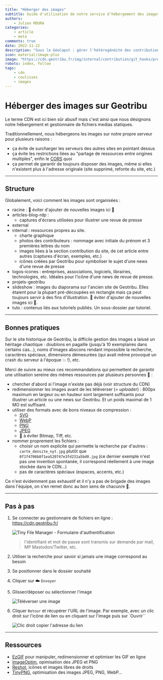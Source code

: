 ```yaml
---
title: "Héberger des images"
subtitle: Guide d'utilisation de notre service d'hébergement des images
authors:
    - Julien MOURA
categories:
    - article
    - meta
comments: true
date: 2022-11-22
description: "Sous le GéoCapot : gérer l'hétérogénéité des contributions et garantir une qualité minimale, des git hooks sont à l'oeuvre sur Geotribu. Explication de leur fonctionnement."
icon: material/image-plus
image: "https://cdn.geotribu.fr/img/internal/contribution/git_hooks/pre-commit_ci_result_master.png"
robots: index, follow
tags:
    - cdn
    - coulisses
    - images
---
```


# Héberger des images sur Geotribu

Le terme CDN est ici bien sûr abusif mais c'est ainsi que nous désignons notre hébergement et gestionnaire de fichiers medias statiques.

Traditionnellement, nous hébergeons les images sur notre propre serveur pour plusieurs raisons :

- ça évite de surcharger les serveurs des autres sites en pointant dessus
- ça évite les restrictions liées au "partage de ressources entre origines multiples", enfin le [CORS](https://fr.wikipedia.org/wiki/Cross-origin_resource_sharing) quoi
- ça permet de garantir de toujours disposer des images, même si elles n'existent plus à l'adresse originale (site supprimé, refonte du site, etc.)

----

## Structure

Globalement, voici comment les images sont organisées :

- racine : :rotating_light: éviter d'ajouter de nouvelles images ici :rotating_light:
- articles-blog-rdp :
    - captures d'écrans utilisées pour illustrer une revue de presse
- external
- internal : ressources propres au site.
    - charte graphique
    - photos des contributeurs : nommage avec initiale du prénom et 3 premières lettres du nom
    - images liées à la section contribution du site, de cet article entre autres (captures d'écran, exemples, etc.)
    - icônes créées par Geotribu pour symboliser le sujet d'une news d'une revue de presse
- logos-icones : entreprises, associations, logiciels, librairies, technologies, etc. Idéales pour l'icône d'une news de revue de presse.
- projets-geotribu
- slideshow : images du diaporama sur l'ancien site de Geotribu. Elles étaient pour la plupart pré-découpées en rectangle mais ça peut toujours servir à des fins d'illustration. :rotating_light: éviter d'ajouter de nouvelles images ici :rotating_light:.
- tuto : contenus liés aux tutoriels publiés. Un sous-dossier par tutoriel.

----

## Bonnes pratiques

Sur le site historique de Geotribu, la difficile gestion des images a laissé un héritage chaotique : doublons en pagaille (jusqu'à 10 exemplaires dans certains cas...), noms d'images abscons rendant impossible la recherche, caractères spéciaux, dimensions démesurées (qui avait même provoqué un crash du serveur à l'époque :boom: !), etc.

Merci de suivre au mieux ces recommandations qui permettent de garantir une utilisation sereine des mêmes ressources par plusieurs personnes :pray: :

- chercher d'abord si l'image n'existe pas déjà (voir structure du CDN)
- redimensionner les images avant de les téléverser (= _uploader_) : 800px maximum en largeur ou en hauteur sont largement suffisants pour illustrer un article ou une news sur Geotribu. Et un poids maximal de 1 MO est suffisant.
- utiliser des formats avec de bons niveaux de compression :
    - [SVG](https://fr.wikipedia.org/wiki/Scalable_Vector_Graphics)
    - [WebP](https://fr.wikipedia.org/wiki/WebP)
    - [PNG](https://fr.wikipedia.org/wiki/Portable_Network_Graphics)
    - [JPEG](https://fr.wikipedia.org/wiki/JPEG)
    - :no_entry_sign: à éviter Bitmap, Tiff, etc.
- nommer proprement les fichiers :
    - choisir un nom explicite qui permette la recherche par d'autres : `carte_densite_nyt.jpg` plutôt que `0f1f4706b8f1ea520747e3fd231a5bd0.jpg` (ce dernier exemple n'est pas une invention spontanée, il correspond réellement à une image stockée dans le CDN...)
    - pas de caractères spéciaux (espaces, accents, etc.)

Ce n'est évidemment pas exhaustif et il n'y a pas de brigade des images dans l'équipe, on s'en remet donc au bon sens de chacun/e :slightly_smiling_face:.

----

## Pas à pas

1. Se connecter au gestionnaire de fichiers en ligne : <https://cdn.geotribu.fr/>

    ![Tiny File Manager - Formulaire d'authentification](https://cdn.geotribu.fr/img/internal/contribution/embed_image/cdn_filemanager_authform.png "Tiny File Manager - Formulaire d'authentification")

    > l'identifiant et mot de passe sont transmis sur demande par mail, MP Mastodon/Twitter, etc.

2. Utiliser la recherche pour savoir si jamais une image correspond au besoin
3. Se positionner dans le dossier souhaité
4. Cliquer sur :cloud: `Envoyer`
5. Glisser/déposer ou sélectionner l'image

    ![Téléverser une image](https://cdn.geotribu.fr/img/internal/contribution/embed_image/cdn_filemanager_upload.png)

6. Cliquer `Retour` et récupérer l'URL de l'image. Par exemple, avec un clic droit sur l'icône de lien ou en cliquant sur l'image puis sur `Ouvrir``

    ![Clic droit copier l'adresse du lien](https://cdn.geotribu.fr/img/internal/contribution/embed_image/cdn_filemanager_get_image_url.png "Clic droit copier l'adresse du lien")

----

## Ressources

- [EzGIF](https://ezgif.com/resize/) pour manipuler, redimensionner et optimiser les GIF en ligne
- [ImageOptim](https://imageoptim.com/), opimisation des JPEG et PNG
- [Reshot](https://www.reshot.com/), icônes et images libres de droits
- [TinyPNG](https://tinypng.com/), optimisation des images JPEG, PNG, WebP...
